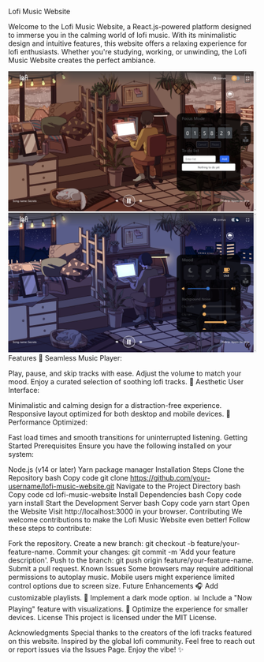 
Lofi Music Website

Welcome to the Lofi Music Website, a React.js-powered platform designed to immerse you in the calming world of lofi music. With its minimalistic design and intuitive features, this website offers a relaxing experience for lofi enthusiasts. Whether you're studying, working, or unwinding, the Lofi Music Website creates the perfect ambiance.



![Alt text](public/assets/imageDemo/demo1.png)
![Alt text](public/assets/imageDemo/demo2.png)
Features
🎵 Seamless Music Player:

Play, pause, and skip tracks with ease.
Adjust the volume to match your mood.
Enjoy a curated selection of soothing lofi tracks.
🌌 Aesthetic User Interface:

Minimalistic and calming design for a distraction-free experience.
Responsive layout optimized for both desktop and mobile devices.
🚀 Performance Optimized:

Fast load times and smooth transitions for uninterrupted listening.
Getting Started
Prerequisites
Ensure you have the following installed on your system:

Node.js (v14 or later)
Yarn package manager
Installation Steps
Clone the Repository
bash
Copy code
git clone https://github.com/your-username/lofi-music-website.git
Navigate to the Project Directory
bash
Copy code
cd lofi-music-website
Install Dependencies
bash
Copy code
yarn install
Start the Development Server
bash
Copy code
yarn start
Open the Website
Visit http://localhost:3000 in your browser.
Contributing
We welcome contributions to make the Lofi Music Website even better!
Follow these steps to contribute:

Fork the repository.
Create a new branch: git checkout -b feature/your-feature-name.
Commit your changes: git commit -m 'Add your feature description'.
Push to the branch: git push origin feature/your-feature-name.
Submit a pull request.
Known Issues
Some browsers may require additional permissions to autoplay music.
Mobile users might experience limited control options due to screen size.
Future Enhancements
🎧 Add customizable playlists.
🌟 Implement a dark mode option.
📊 Include a "Now Playing" feature with visualizations.
📱 Optimize the experience for smaller devices.
License
This project is licensed under the MIT License.

Acknowledgments
Special thanks to the creators of the lofi tracks featured on this website.
Inspired by the global lofi community.
Feel free to reach out or report issues via the Issues Page. Enjoy the vibe! ✨